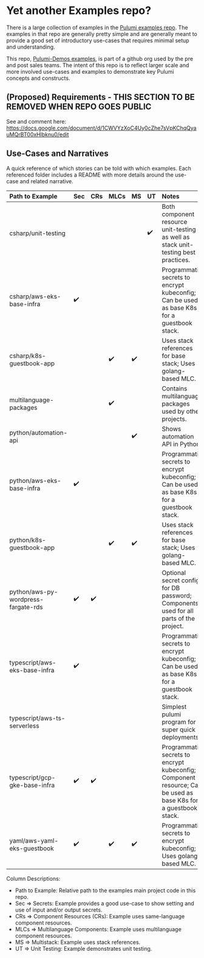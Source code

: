 # Yet another Examples repo?

There is a large collection of examples in the [Pulumi examples repo](https://github.com/pulumi/examples).
The examples in that repo are generally pretty simple and are generally meant to provide a good set of introductory use-cases that requires minimal setup and understanding.

This repo, [Pulumi-Demos examples](https://github.com/pulumi-demos/pulumi-deployments), is part of a github org used by the pre and post sales teams. The intent of this repo is to reflect larger scale and more involved use-cases and examples to demonstrate key Pulumi concepts and constructs.

## (Proposed) Requirements - THIS SECTION TO BE REMOVED WHEN REPO GOES PUBLIC
See and comment here: https://docs.google.com/document/d/1CWVYzXoC4Uy0cZhe7sVpKChqQyauMQrBT00xHlbknu0/edit 

## Use-Cases and Narratives
A quick reference of which stories can be told with which examples.
Each referenced folder includes a README with more details around the use-case and related narrative.

Path to Example         | Sec | CRs | MLCs | MS | UT | Notes
:---------------------- |:--- |:--- |:---- |:-- |:-- |:------
csharp/unit-testing     |     |     |      |    |:heavy_check_mark:| Both component resource unit-testing as well as stack unit-testing best practices.
csharp/aws-eks-base-infra |:heavy_check_mark:| | | | | Programmatic secrets to encrypt kubeconfig; Can be used as base K8s for a guestbook stack.
csharp/k8s-guestbook-app | | |:heavy_check_mark:|:heavy_check_mark:| | Uses stack references for base stack; Uses golang-based MLC.
multilanguage-packages | | |:heavy_check_mark:| | | Contains multilanguage packages used by other projects.
python/automation-api   |     |     |      |:heavy_check_mark:| | Shows automation API in Python.
python/aws-eks-base-infra |:heavy_check_mark:| | | | | Programmatic secrets to encrypt kubeconfig; Can be used as base K8s for a guestbook stack.
python/k8s-guestbook-app | | |:heavy_check_mark:|:heavy_check_mark:| | Uses stack references for base stack; Uses golang-based MLC.
python/aws-py-wordpress-fargate-rds |:heavy_check_mark:|:heavy_check_mark:||||Optional secret config for DB password; Components used for all parts of the project.
typescript/aws-eks-base-infra |:heavy_check_mark:| | | | | Programmatic secrets to encrypt kubeconfig; Can be used as base K8s for a guestbook stack.
typescript/aws-ts-serverless | | | | | | Simplest pulumi program for super quick deployments.
typescript/gcp-gke-base-infra |:heavy_check_mark:|:heavy_check_mark:| | | | Programmatic secrets to encrypt kubeconfig; Component resource; Can be used as base K8s for a guestbook stack.
yaml/aws-yaml-eks-guestbook |:heavy_check_mark:| |:heavy_check_mark:|:heavy_check_mark:| | Programmatic secrets to encrypt kubeconfig; Uses golang-based MLC.


Column Descriptions:
* Path to Example: Relative path to the examples main project code in this repo.
* Sec => Secrets: Example provides a good use-case to show setting and use of input and/or output secrets.
* CRs => Component Resources (CRs): Example uses same-language component resources.
* MLCs => Multilanguage Components: Example uses multilanguage component resources.
* MS => Multistack: Example uses stack references.
* UT => Unit Testing: Example demonstrates unit testing.


